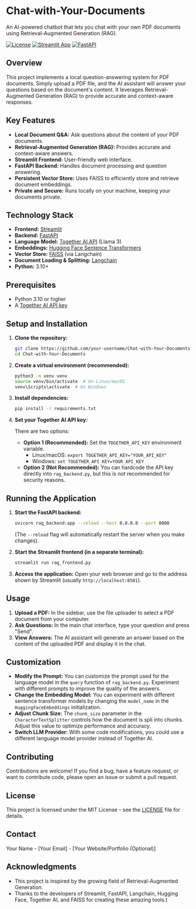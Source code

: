 # Chat-with-Your-Documents

An AI-powered chatbot that lets you chat with your own PDF documents using Retrieval-Augmented Generation (RAG).

[![License](https://img.shields.io/badge/License-MIT-yellow.svg)](https://opensource.org/licenses/MIT)
[![Streamlit App](https://img.shields.io/badge/Streamlit-App-blueviolet)](https://www.streamlit.io/)
[![FastAPI](https://img.shields.io/badge/FastAPI-Backend-blue)](https://fastapi.tiangolo.com/)

## Overview

This project implements a local question-answering system for PDF documents. Simply upload a PDF file, and the AI assistant will answer your questions based on the document's content. It leverages Retrieval-Augmented Generation (RAG) to provide accurate and context-aware responses.

## Key Features

*   **Local Document Q&A:**  Ask questions about the content of your PDF documents.
*   **Retrieval-Augmented Generation (RAG):**  Provides accurate and context-aware answers.
*   **Streamlit Frontend:**  User-friendly web interface.
*   **FastAPI Backend:**  Handles document processing and question answering.
*   **Persistent Vector Store:** Uses FAISS to efficiently store and retrieve document embeddings.
*   **Private and Secure:** Runs locally on your machine, keeping your documents private.

## Technology Stack

*   **Frontend:** [Streamlit](https://streamlit.io/)
*   **Backend:** [FastAPI](https://fastapi.tiangolo.com/)
*   **Language Model:** [Together AI API](https://www.together.ai/) (Llama 3)
*   **Embeddings:** [Hugging Face Sentence Transformers](https://huggingface.co/sentence-transformers)
*   **Vector Store:** [FAISS](https://github.com/facebookresearch/faiss) (via Langchain)
*   **Document Loading & Splitting:** [Langchain](https://www.langchain.com/)
*   **Python:** 3.10+

## Prerequisites

*   Python 3.10 or higher
*   A [Together AI API key](https://www.together.ai/)

## Setup and Installation

1.  **Clone the repository:**

    ```bash
    git clone https://github.com/your-username/Chat-with-Your-Documents.git
    cd Chat-with-Your-Documents
    ```

2.  **Create a virtual environment (recommended):**

    ```bash
    python3 -m venv venv
    source venv/bin/activate  # On Linux/macOS
    venv\Scripts\activate  # On Windows
    ```

3.  **Install dependencies:**

    ```bash
    pip install -r requirements.txt
    ```

4.  **Set your Together AI API key:**

    There are two options:
    *   **Option 1 (Recommended):** Set the `TOGETHER_API_KEY` environment variable.
        *   Linux/macOS: `export TOGETHER_API_KEY="YOUR_API_KEY"`
        *   Windows: `set TOGETHER_API_KEY=YOUR_API_KEY`
    *   **Option 2 (Not Recommended):**  You can hardcode the API key directly into `rag_backend.py`, but this is *not* recommended for security reasons.

## Running the Application

1.  **Start the FastAPI backend:**

    ```bash
    uvicorn rag_backend:app --reload --host 0.0.0.0 --port 8000
    ```

    (The `--reload` flag will automatically restart the server when you make changes).

2.  **Start the Streamlit frontend (in a separate terminal):**

    ```bash
    streamlit run rag_frontend.py
    ```

3.  **Access the application:** Open your web browser and go to the address shown by Streamlit (usually `http://localhost:8501`).

## Usage

1.  **Upload a PDF:** In the sidebar, use the file uploader to select a PDF document from your computer.
2.  **Ask Questions:** In the main chat interface, type your question and press "Send".
3.  **View Answers:** The AI assistant will generate an answer based on the content of the uploaded PDF and display it in the chat.

## Customization

*   **Modify the Prompt:**  You can customize the prompt used for the language model in the `query` function of `rag_backend.py`.  Experiment with different prompts to improve the quality of the answers.
*   **Change the Embedding Model:** You can experiment with different sentence transformer models by changing the `model_name` in the `HuggingFaceEmbeddings` initialization.
*   **Adjust Chunk Size:**  The `chunk_size` parameter in the `CharacterTextSplitter` controls how the document is spli into chunks.  Adjust this value to optimize performance and accuracy.
*   **Switch LLM Provider:**  With some code modifications, you could use a different language model provider instead of Together AI.

## Contributing

Contributions are welcome! If you find a bug, have a feature request, or want to contribute code, please open an issue or submit a pull request.

## License

This project is licensed under the MIT License - see the [LICENSE](LICENSE) file for details.

## Contact

Your Name - [Your Email] - [Your Website/Portfolio (Optional)]

## Acknowledgments

*   This project is inspired by the growing field of Retrieval-Augmented Generation.
*   Thanks to the developers of Streamlit, FastAPI, Langchain, Hugging Face, Together AI, and FAISS for creating these amazing tools.t

